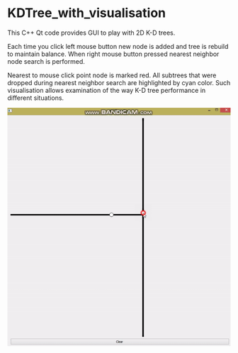 # KDTree_with_visualisation
This C++ Qt code provides GUI to play with 2D K-D trees.

Each time you click left mouse button new node is added and tree is rebuild to maintain balance. 
When right mouse button pressed nearest neighbor node search is performed. 

Nearest to mouse click point node is marked red. All subtrees that were dropped during nearest neighbor search are highlighted by cyan color. Such visualisation allows examination of the way K-D tree performance in different situations.

![Demo gif](animation.gif)
